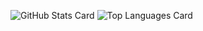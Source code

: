
![GitHub Stats Card](https://github-readme-stats.vercel.app/api?username=ioio08&show_icons=true)
![Top Languages Card](https://github-readme-stats.vercel.app/api/top-langs/?username=ioio08)

